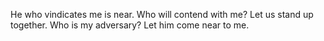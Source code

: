 He who vindicates me is near. Who will contend with me? Let us stand up together. Who is my adversary? Let him come near to me.
